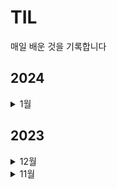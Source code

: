 # TIL
매일 배운 것을 기록합니다
## 2024
<details>
  <summary>1월</summary>
</details>


## 2023

  <details>
  <summary>12월</summary>
   <summary>1226</summary>
  - 다양한 사례로 익히는 SQL 데이터분석 5개 강의 듣고 복습 (페이지별 이탈율/종료율)
   <summary>1211</summary>
  - 모각공 스터디 시작, 데이터로그지표 설계하기 강의 듣고 문제풀이, 블로그 글 업로드
  <summary>1207</summary>
  - [CF기반 추천시스템 디벨롭] 유사도 계산 방식 비교 (코사인 VS 피어슨) 블로그 글 정리 (https://blog.naver.com/malcha0808/postwrite?categoryNo=18)
  <summary>1201</summary>
  - 와인 추천시스템 구현
  </details>

  <details>
  <summary>11월</summary>
  <summary>1129</summary>
  - 다양한 사례로 익히는 SQL 데이터분석 5개 강의 듣고 복습
  <img src="https://github.com/malchalog/TIL/assets/141055063/8e190268-62a9-49e9-b0ba-bcd398ced6ce"  width="700" height="370">
  </details>





